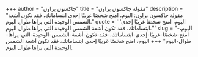 +++
author = "جاكسون براون"
title = "مقولة جاكسون براون"
description = "مقولة جاكسون براون: اليوم، امنح شخصًا غريبًا إحدى ابتساماتك، فقد تكون أشعة الشمس الوحيدة التي يراها طوال اليوم."
quote = '''اليوم، امنح شخصًا غريبًا إحدى ابتساماتك، فقد تكون أشعة الشمس الوحيدة التي يراها طوال اليوم.'''
slug = "اليوم،-امنح-شخصًا-غريبًا-إحدى-ابتساماتك،-فقد-تكون-أشعة-الشمس-الوحيدة-التي-يراها-طوال-اليوم"
+++
اليوم، امنح شخصًا غريبًا إحدى ابتساماتك، فقد تكون أشعة الشمس الوحيدة التي يراها طوال اليوم.
